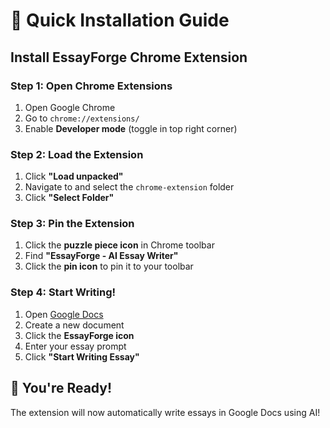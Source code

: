# 🚀 Quick Installation Guide

## Install EssayForge Chrome Extension

### Step 1: Open Chrome Extensions
1. Open Google Chrome
2. Go to `chrome://extensions/`
3. Enable **Developer mode** (toggle in top right corner)

### Step 2: Load the Extension
1. Click **"Load unpacked"**
2. Navigate to and select the `chrome-extension` folder
3. Click **"Select Folder"**

### Step 3: Pin the Extension
1. Click the **puzzle piece icon** in Chrome toolbar
2. Find **"EssayForge - AI Essay Writer"**
3. Click the **pin icon** to pin it to your toolbar

### Step 4: Start Writing!
1. Open [Google Docs](https://docs.google.com)
2. Create a new document
3. Click the **EssayForge icon**
4. Enter your essay prompt
5. Click **"Start Writing Essay"**

## 🎉 You're Ready!

The extension will now automatically write essays in Google Docs using AI!
